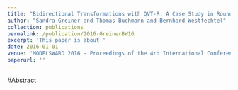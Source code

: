```yaml
---
title: "Bidirectional Transformations with QVT-R: A Case Study in Round-trip Engineering UML Class Models and Java Source Code"
author: "Sandra Greiner and Thomas Buchmann and Bernhard Westfechtel"
collection: publications
permalink: /publication/2016-GreinerBW16
excerpt: 'This paper is about '
date: 2016-01-01
venue: 'MODELSWARD 2016 - Proceedings of the 4rd International Conference on Model-Driven Engineering and Software Development, Rome, Italy, 19-21 February, 2016'
paperurl: ''
---
```


#Abstract
